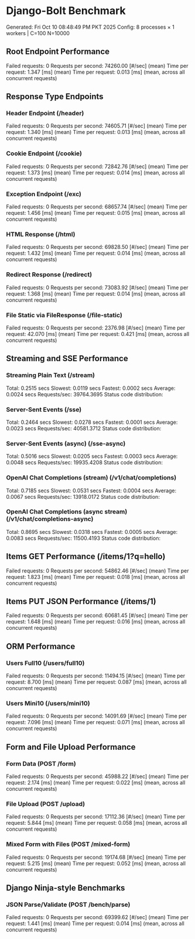 # Django-Bolt Benchmark
Generated: Fri Oct 10 08:48:49 PM PKT 2025
Config: 8 processes × 1 workers | C=100 N=10000

## Root Endpoint Performance
Failed requests:        0
Requests per second:    74260.00 [#/sec] (mean)
Time per request:       1.347 [ms] (mean)
Time per request:       0.013 [ms] (mean, across all concurrent requests)

## Response Type Endpoints
### Header Endpoint (/header)
Failed requests:        0
Requests per second:    74605.71 [#/sec] (mean)
Time per request:       1.340 [ms] (mean)
Time per request:       0.013 [ms] (mean, across all concurrent requests)
### Cookie Endpoint (/cookie)
Failed requests:        0
Requests per second:    72842.76 [#/sec] (mean)
Time per request:       1.373 [ms] (mean)
Time per request:       0.014 [ms] (mean, across all concurrent requests)
### Exception Endpoint (/exc)
Failed requests:        0
Requests per second:    68657.74 [#/sec] (mean)
Time per request:       1.456 [ms] (mean)
Time per request:       0.015 [ms] (mean, across all concurrent requests)
### HTML Response (/html)
Failed requests:        0
Requests per second:    69828.50 [#/sec] (mean)
Time per request:       1.432 [ms] (mean)
Time per request:       0.014 [ms] (mean, across all concurrent requests)
### Redirect Response (/redirect)
Failed requests:        0
Requests per second:    73083.92 [#/sec] (mean)
Time per request:       1.368 [ms] (mean)
Time per request:       0.014 [ms] (mean, across all concurrent requests)
### File Static via FileResponse (/file-static)
Failed requests:        0
Requests per second:    2376.98 [#/sec] (mean)
Time per request:       42.070 [ms] (mean)
Time per request:       0.421 [ms] (mean, across all concurrent requests)

## Streaming and SSE Performance
### Streaming Plain Text (/stream)
  Total:	0.2515 secs
  Slowest:	0.0119 secs
  Fastest:	0.0002 secs
  Average:	0.0024 secs
  Requests/sec:	39764.3695
Status code distribution:
### Server-Sent Events (/sse)
  Total:	0.2464 secs
  Slowest:	0.0278 secs
  Fastest:	0.0001 secs
  Average:	0.0023 secs
  Requests/sec:	40581.3712
Status code distribution:
### Server-Sent Events (async) (/sse-async)
  Total:	0.5016 secs
  Slowest:	0.0205 secs
  Fastest:	0.0003 secs
  Average:	0.0048 secs
  Requests/sec:	19935.4208
Status code distribution:
### OpenAI Chat Completions (stream) (/v1/chat/completions)
  Total:	0.7185 secs
  Slowest:	0.0531 secs
  Fastest:	0.0004 secs
  Average:	0.0067 secs
  Requests/sec:	13918.0172
Status code distribution:
### OpenAI Chat Completions (async stream) (/v1/chat/completions-async)
  Total:	0.8695 secs
  Slowest:	0.0318 secs
  Fastest:	0.0005 secs
  Average:	0.0083 secs
  Requests/sec:	11500.4193
Status code distribution:

## Items GET Performance (/items/1?q=hello)
Failed requests:        0
Requests per second:    54862.46 [#/sec] (mean)
Time per request:       1.823 [ms] (mean)
Time per request:       0.018 [ms] (mean, across all concurrent requests)

## Items PUT JSON Performance (/items/1)
Failed requests:        0
Requests per second:    60681.45 [#/sec] (mean)
Time per request:       1.648 [ms] (mean)
Time per request:       0.016 [ms] (mean, across all concurrent requests)

## ORM Performance
### Users Full10 (/users/full10)
Failed requests:        0
Requests per second:    11494.15 [#/sec] (mean)
Time per request:       8.700 [ms] (mean)
Time per request:       0.087 [ms] (mean, across all concurrent requests)
### Users Mini10 (/users/mini10)
Failed requests:        0
Requests per second:    14091.69 [#/sec] (mean)
Time per request:       7.096 [ms] (mean)
Time per request:       0.071 [ms] (mean, across all concurrent requests)

## Form and File Upload Performance
### Form Data (POST /form)
Failed requests:        0
Requests per second:    45988.22 [#/sec] (mean)
Time per request:       2.174 [ms] (mean)
Time per request:       0.022 [ms] (mean, across all concurrent requests)
### File Upload (POST /upload)
Failed requests:        0
Requests per second:    17112.36 [#/sec] (mean)
Time per request:       5.844 [ms] (mean)
Time per request:       0.058 [ms] (mean, across all concurrent requests)
### Mixed Form with Files (POST /mixed-form)
Failed requests:        0
Requests per second:    19174.68 [#/sec] (mean)
Time per request:       5.215 [ms] (mean)
Time per request:       0.052 [ms] (mean, across all concurrent requests)

## Django Ninja-style Benchmarks
### JSON Parse/Validate (POST /bench/parse)
Failed requests:        0
Requests per second:    69399.62 [#/sec] (mean)
Time per request:       1.441 [ms] (mean)
Time per request:       0.014 [ms] (mean, across all concurrent requests)
